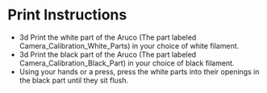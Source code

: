 # **Print Instructions**

 * 3d Print the white part of the Aruco (The part labeled Camera_Calibration_White_Parts) in your choice of white filament.
 * 3d Print the black part of the Aruco (The part labeled Camera_Calibration_Black_Part) in your choice of black filament.
 * Using your hands or a press, press the white parts into their openings in the black part until they sit flush. 
